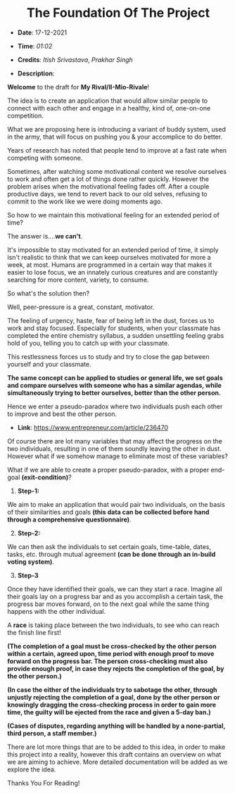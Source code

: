 <h1 align="center"><b>The Foundation Of The Project</b></h1>

- **Date**: 17-12-2021

- **Time**: _01:02_

- **Credits**: _Itish Srivastava_, _Prakhar Singh_

- **Description**: 

**Welcome** to the draft for **My Rival/II-Mio-Rivale**!

The idea is to create an application that would allow similar people to connect with each other and engage in a healthy, kind of, one-on-one competition.

What we are proposing here is introducing a variant of buddy system, used in the army, that will focus on pushing you & your accomplice to do better. 

Years of research has noted that people tend to improve at a fast rate when competing with someone. 

Sometimes, after watching some motivational content we resolve ourselves to work and often get a lot of things done rather quickly. However the problem arises when the motivational feeling fades off. After a couple productive days, we tend to revert back to our old selves, refusing to commit to the work like we were doing moments ago.

So how to we maintain this motivational feeling for an extended period of time?

The answer is....**we can't**.

It's impossible to stay motivated for an extended period of time, it simply isn't realistic to think that we can keep ourselves motivated for more a week, at most. Humans are programmed in a certain way that makes it easier to lose focus, we an innately curious creatures and are constantly searching for more content, variety, to consume.

So what's the solution then?

Well, peer-pressure is a great, constant, motivator.

The feeling of urgency, haste, fear of being left in the dust, forces us to work and stay focused. Especially for students, when your classmate has completed the entire chemistry syllabus, a sudden unsettling feeling grabs hold of you, telling you to catch up with your classmate.

This restlessness forces us to study and try to close the gap between yourself and your classmate.

**The same concept can be applied to studies or general life, we set goals and compare ourselves with someone who has a similar agendas, while simultaneously trying to better ourselves, better than the other person.**

Hence we enter a pseudo-paradox where two individuals push each other to improve and best the other person.

- **Link**: https://www.entrepreneur.com/article/236470

Of course there are lot many variables that may affect the progress on the two individuals, resulting in one of them soundly leaving the other in dust. However what if we somehow manage to eliminate most of these variables?

What if we are able to create a proper pseudo-paradox, with a proper end-goal **(exit-condition)**?

1. **Step-1:**

We aim to make an application that would pair two individuals, on the basis of their similarities and goals **(this data can be collected before hand through a comprehensive questionnaire)**. 

2. **Step-2:**

We can then ask the individuals to set certain goals, time-table, dates, tasks, etc. through mutual agreement **(can be done through an in-build voting system)**.

3. **Step-3**

Once they have identified their goals, we can they start a race. Imagine all their goals lay on a progress bar and as you accomplish a certain task, the progress bar moves forward, on to the next goal while the same thing happens with the other individual.

A **race** is taking place between the two individuals, to see who can reach the finish line first! 

**(The completion of a goal must be cross-checked by the other person within a certain, agreed upon, time period with enough proof to move forward on the progress bar. The person cross-checking must also provide enough proof, in case they rejects the completion of the goal, by the other person.)**

**(In case the either of the individuals try to sabotage the other, through unjustly rejecting the completion of a goal, done by the other person or knowingly dragging the cross-checking process in order to gain more time, the guilty will be ejected from the race and given a 5-day ban.)**

**(Cases of disputes, regarding anything will be handled by a none-partial, third person, a staff member.)**

There are lot more things that are to be added to this idea, in order to make this project into a reality, however this draft contains an overview on what we are aiming to achieve. More detailed documentation will be added as we explore the idea.

Thanks You For Reading!
